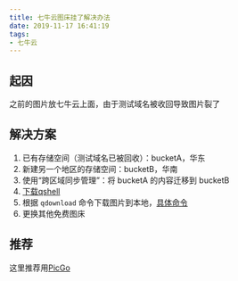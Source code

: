```yaml
---
title: 七牛云图床挂了解决办法
date: 2019-11-17 16:41:19
tags:
- 七牛云
---
```

## 起因
之前的图片放七牛云上面，由于测试域名被收回导致图片裂了

## 解决方案

 1. 已有存储空间（测试域名已被回收）：bucketA，华东 
 2. 新建另一个地区的存储空间：bucketB，华南
 3. 使用“跨区域同步管理”：将 bucketA 的内容迁移到 bucketB
 4. [下载qshell][1]
 5. 根据 `qdownload` 命令下载图片到本地，[具体命令][2]
 6. 更换其他免费图床

## 推荐
这里推荐用[PicGo][3]

  [1]: https://github.com/qiniu/qshell
  [2]: https://github.com/qiniu/qshell/blob/master/docs/qdownload.md
  [3]: https://github.com/Molunerfinn/PicGo
